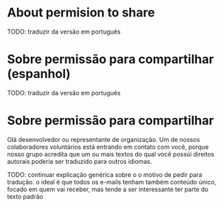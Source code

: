 # About permision to share

TODO: traduzir da versão em português

# Sobre permissão para compartilhar (espanhol)

TODO: traduzir da versão em português

# Sobre permissão para compartilhar

Olá desenvolvedor ou representante de organização. Um de nossos colaboradores
voluntários está entrando em contato com você, porque nosso grupo acredita
que um ou mais textos do qual você possúi direitos autorais poderia ser
traduzido para outros idiomas.

TODO: continuar explicação genérica sobre o o motivo de pedir para tradução.
      o ideal é que todos os e-mails tenham também conteúdo único, focado
      em quem vai receber, mas tende a ser interessante ter parte do texto
      padrão
